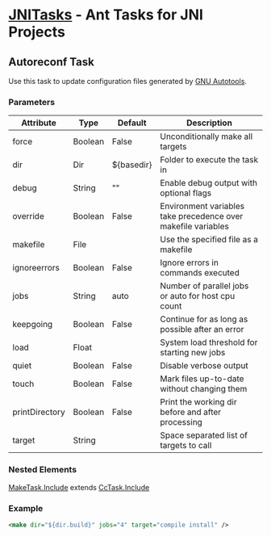 [JNITasks](https://github.com/kwhat/jnitasks/) - Ant Tasks for JNI Projects
===========================================================================

## Autoreconf Task

Use this task to update configuration files generated by
[GNU Autotools](http://www.gnu.org/software/automake/manual/html_node/Autotools-Introduction.html).


### Parameters

| Attribute      | Type     | Default                | Description
|----------------|----------|------------------------|-----------------------------------------------------------------
| force          | Boolean  | False                  | Unconditionally make all targets
| dir            | Dir      | ${basedir}             | Folder to execute the task in
| debug          | String   | ""                     | Enable debug output with optional flags
| override       | Boolean  | False                  | Environment variables  take precedence over makefile variables
| makefile       | File     |                        | Use the specified file as a makefile
| ignoreerrors   | Boolean  | False                  | Ignore errors in commands executed
| jobs			 | String   | auto                   | Number of parallel jobs or auto for host cpu count
| keepgoing      | Boolean  | False                  | Continue for as long as possible after an error
| load           | Float    |                        | System load threshold for starting new jobs
| quiet          | Boolean  | False                  | Disable verbose output
| touch          | Boolean  | False                  | Mark files up-to-date without changing them
| printDirectory | Boolean  | False                  | Print the working dir before and after processing
| target         | String   |                        | Space separated list of targets to call


### Nested Elements

[MakeTask.Include](MAKE.md) extends [CcTask.Include](CCTASK.md)


### Example

```XML
<make dir="${dir.build}" jobs="4" target="compile install" />
```
